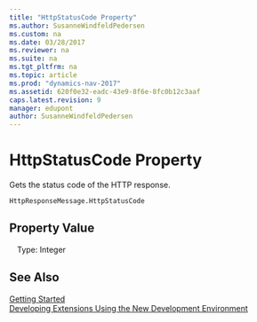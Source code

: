 ```yaml
---
title: "HttpStatusCode Property"
ms.author: SusanneWindfeldPedersen
ms.custom: na
ms.date: 03/28/2017
ms.reviewer: na
ms.suite: na
ms.tgt_pltfrm: na
ms.topic: article
ms.prod: "dynamics-nav-2017"
ms.assetid: 620f0e32-eadc-43e9-8f6e-8fc0b12c3aaf
caps.latest.revision: 9
manager: edupont
author: SusanneWindfeldPedersen
---
```


# HttpStatusCode Property
Gets the status code of the HTTP response.

```
HttpResponseMessage.HttpStatusCode
```

## Property Value
&emsp;Type: Integer

## See Also
[Getting Started](newdev-get-started.md)  
[Developing Extensions Using the New Development Environment](newdev-dev-overview.md)
